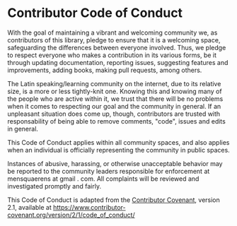 # Contributor Code of Conduct
With the goal of maintaining a vibrant and welcoming community we, as contributors of this library, pledge to ensure that it is a welcoming space, safeguarding the differences between everyone involved. Thus, we pledge to respect everyone who makes a contribution in its various forms, be it through updating documentation, reporting issues, suggesting features and improvements, adding books, making pull requests, among others.

The Latin speaking/learning community on the internet, due to its relative size, is a more or less tightly-knit one. Knowing this and knowing many of the people who are active within it, we trust that there will be no problems when it comes to respecting our goal and the community in general. If an unpleasant situation does come up, though, contributors are trusted with responsability of being able to remove comments, "code", issues and edits in general. 

This Code of Conduct applies within all community spaces, and also applies when an individual is officially representing the community in public spaces.

Instances of abusive, harassing, or otherwise unacceptable behavior may be reported to the community leaders responsible for enforcement at mensquaerens at gmail . com. All complaints will be reviewed and investigated promptly and fairly.

This Code of Conduct is adapted from the [Contributor Covenant](https://www.contributor-covenant.org/), version 2.1, available at https://www.contributor-covenant.org/version/2/1/code_of_conduct/
